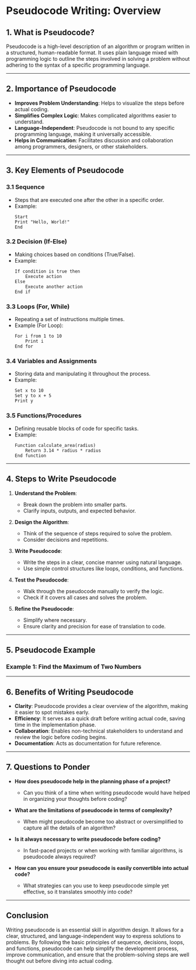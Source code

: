 # Pseudocode Writing: Overview

## 1. **What is Pseudocode?**
Pseudocode is a high-level description of an algorithm or program written in a structured, human-readable format. It uses plain language mixed with programming logic to outline the steps involved in solving a problem without adhering to the syntax of a specific programming language.

---

## 2. **Importance of Pseudocode**
- **Improves Problem Understanding**: Helps to visualize the steps before actual coding.
- **Simplifies Complex Logic**: Makes complicated algorithms easier to understand.
- **Language-Independent**: Pseudocode is not bound to any specific programming language, making it universally accessible.
- **Helps in Communication**: Facilitates discussion and collaboration among programmers, designers, or other stakeholders.

---

## 3. **Key Elements of Pseudocode**

### 3.1 **Sequence**
- Steps that are executed one after the other in a specific order.
- Example:
    ```
    Start
    Print "Hello, World!"
    End
    ```

### 3.2 **Decision (If-Else)**
- Making choices based on conditions (True/False).
- Example:
    ```
    If condition is true then
        Execute action
    Else
        Execute another action
    End if
    ```

### 3.3 **Loops (For, While)**
- Repeating a set of instructions multiple times.
- Example (For Loop):
    ```
    For i from 1 to 10
        Print i
    End for
    ```

### 3.4 **Variables and Assignments**
- Storing data and manipulating it throughout the process.
- Example:
    ```
    Set x to 10
    Set y to x + 5
    Print y
    ```

### 3.5 **Functions/Procedures**
- Defining reusable blocks of code for specific tasks.
- Example:
    ```
    Function calculate_area(radius)
        Return 3.14 * radius * radius
    End function
    ```

---

## 4. **Steps to Write Pseudocode**

1. **Understand the Problem**: 
    - Break down the problem into smaller parts.
    - Clarify inputs, outputs, and expected behavior.
  
2. **Design the Algorithm**:
    - Think of the sequence of steps required to solve the problem.
    - Consider decisions and repetitions.

3. **Write Pseudocode**:
    - Write the steps in a clear, concise manner using natural language.
    - Use simple control structures like loops, conditions, and functions.

4. **Test the Pseudocode**:
    - Walk through the pseudocode manually to verify the logic.
    - Check if it covers all cases and solves the problem.

5. **Refine the Pseudocode**:
    - Simplify where necessary.
    - Ensure clarity and precision for ease of translation to code.

---

## 5. **Pseudocode Example**

### Example 1: Find the Maximum of Two Numbers


---

## 6. **Benefits of Writing Pseudocode**
- **Clarity**: Pseudocode provides a clear overview of the algorithm, making it easier to spot mistakes early.
- **Efficiency**: It serves as a quick draft before writing actual code, saving time in the implementation phase.
- **Collaboration**: Enables non-technical stakeholders to understand and review the logic before coding begins.
- **Documentation**: Acts as documentation for future reference.

---

## 7. **Questions to Ponder**
- **How does pseudocode help in the planning phase of a project?**
    - Can you think of a time when writing pseudocode would have helped in organizing your thoughts before coding?
  
- **What are the limitations of pseudocode in terms of complexity?**
    - When might pseudocode become too abstract or oversimplified to capture all the details of an algorithm?

- **Is it always necessary to write pseudocode before coding?**
    - In fast-paced projects or when working with familiar algorithms, is pseudocode always required?

- **How can you ensure your pseudocode is easily convertible into actual code?**
    - What strategies can you use to keep pseudocode simple yet effective, so it translates smoothly into code?

---

## Conclusion
Writing pseudocode is an essential skill in algorithm design. It allows for a clear, structured, and language-independent way to express solutions to problems. By following the basic principles of sequence, decisions, loops, and functions, pseudocode can help simplify the development process, improve communication, and ensure that the problem-solving steps are well thought out before diving into actual coding.
